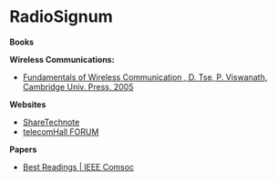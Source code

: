# RadioSignum

**Books**

**Wireless Communications:**
* [Fundamentals of Wireless Communication , D. Tse, P. Viswanath, Cambridge Univ. Press, 2005](https://web.stanford.edu/~dntse/papers/book121004.pdf)


**Websites**

* [ShareTechnote](https://www.sharetechnote.com/)
* [telecomHall FORUM](https://www.telecomhall.net/)

**Papers**

* [Best Readings | IEEE Comsoc](https://www.comsoc.org/publications/best-readings)
